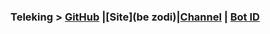 ### Teleking > [GitHub](https://GitHub.com/holyscroll/Teleking-Team) |[Site](be zodi)|[Channel](https://telegram.me/teleking_team) | [Bot ID](https;//telegram.me/anti_spam_king)




